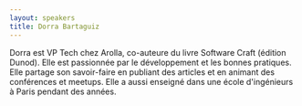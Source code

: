 ```yaml
---
layout: speakers
title: Dorra Bartaguiz
---
```


Dorra est VP Tech chez Arolla, co-auteure du livre Software Craft (édition Dunod).
Elle est passionnée par le développement et les bonnes pratiques.
Elle partage son savoir-faire en publiant des articles et en animant des conférences et meetups.
Elle a aussi enseigné dans une école d'ingénieurs à Paris pendant des années.
